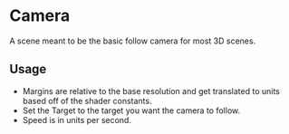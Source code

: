 # Camera
A scene meant to be the basic follow camera for most 3D scenes.

## Usage
- Margins are relative to the base resolution and get translated to units based off of the shader constants.
- Set the Target to the target you want the camera to follow.
- Speed is in units per second.
